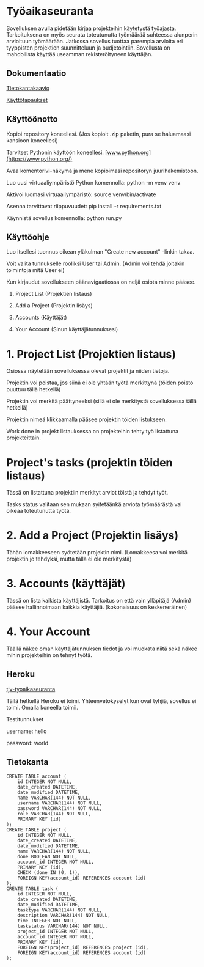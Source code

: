 # Työaikaseuranta

Sovelluksen avulla pidetään kirjaa projekteihin käytetystä työajasta. Tarkoituksena on myös seurata toteutunutta työmäärää suhteessa alunperin arvioituun työmäärään. Jatkossa sovellus tuottaa parempia arvioita eri tyyppisten projektien suunnitteluun ja budjetointiin. Sovellusta on mahdollista käyttää useamman rekisteröityneen käyttäjän.

## Dokumentaatio

[Tietokantakaavio](https://github.com/tjvalkonen/tyoaikaseuranta/blob/master/dokumentointi/Tietokantakaavio02.png)

[Käyttötapaukset](https://github.com/tjvalkonen/tyoaikaseuranta/blob/master/dokumentointi/kayttotapaukset.md)

## Käyttöönotto

Kopioi repository koneellesi. (Jos kopioit .zip paketin, pura se haluamaasi kansioon koneellesi)

Tarvitset Pythonin käyttöön koneellesi. [www.python.org](https://www.python.org/)

Avaa komentorivi-näkymä ja mene kopioimasi repositoryn juurihakemistoon.

Luo uusi virtuaaliympäristö Python komennolla: python -m venv venv

Aktivoi luomasi virtuaaliympäristö: source venv/bin/activate

Asenna tarvittavat riippuvuudet: pip install -r requirements.txt

Käynnistä sovellus komennolla: python run.py

## Käyttöohje

Luo itsellesi tuonnus oikean yläkulman "Create new account" -linkin takaa.

Voit valita tunnukselle rooliksi User tai Admin. (Admin voi tehdä joitakin toimintoja mitä User ei)

Kun kirjaudut sovellukseen päänavigaatiossa on neljä osiota minne pääsee.

1. Project List (Projektien listaus)

2. Add a Project (Projektin lisäys)

3. Accounts (Käyttäjät)

4. Your Account (Sinun käyttäjätunnuksesi)

# 1. Project List (Projektien listaus)

Osiossa näytetään sovelluksessa olevat projektit ja niiden tietoja.

Projektin voi poistaa, jos siinä ei ole yhtään työtä merkittynä (töiden poisto puuttuu tällä hetkellä)

Projektin voi merkitä päättyneeksi (sillä ei ole merkitystä sovelluksessa tällä hetkellä)

Projektin nimeä klikkaamalla pääsee projektin töiden listukseen.

Work done in projekt listauksessa on projekteihin tehty työ listattuna projekteittain.

# Project's tasks (projektin töiden listaus)

Tässä on listattuna projektiin merkityt arviot töistä ja tehdyt työt.

Tasks status valitaan sen mukaan syitetäänkä arviota työmäärästä vai oikeaa toteutunutta työtä.

# 2. Add a Project (Projektin lisäys)

Tähän lomakkeeseen syötetään projektin nimi. (Lomakkeesa voi merkitä projektin jo tehdyksi, mutta tällä ei ole merkitystä)

# 3. Accounts (käyttäjät)

Tässä on lista kaikista käyttäjistä. Tarkoitus on että vain ylläpitäjä (Admin) pääsee hallinnoimaan kaikkia käyttäjiä. (kokonaisuus on keskeneräinen)

# 4. Your Account

Täällä näkee oman käyttäjätunnuksen tiedot ja voi muokata niitä sekä näkee mihin projekteihin on tehnyt työtä.

## Heroku

[tjv-tyoaikaseuranta](https://tjv-tyoaikaseuranta.herokuapp.com/)

Tällä hetkellä Heroku ei toimi. Yhteenvetokyselyt kun ovat tyhjiä, sovellus ei toimi. Omalla koneella toimii. 

Testitunnukset

username: hello

password: world

## Tietokanta
```
CREATE TABLE account (
	id INTEGER NOT NULL, 
	date_created DATETIME, 
	date_modified DATETIME, 
	name VARCHAR(144) NOT NULL, 
	username VARCHAR(144) NOT NULL, 
	password VARCHAR(144) NOT NULL, 
	role VARCHAR(144) NOT NULL, 
	PRIMARY KEY (id)
);
CREATE TABLE project (
	id INTEGER NOT NULL, 
	date_created DATETIME, 
	date_modified DATETIME, 
	name VARCHAR(144) NOT NULL, 
	done BOOLEAN NOT NULL, 
	account_id INTEGER NOT NULL, 
	PRIMARY KEY (id), 
	CHECK (done IN (0, 1)), 
	FOREIGN KEY(account_id) REFERENCES account (id)
);
CREATE TABLE task (
	id INTEGER NOT NULL, 
	date_created DATETIME, 
	date_modified DATETIME, 
	tasktype VARCHAR(144) NOT NULL, 
	description VARCHAR(144) NOT NULL, 
	time INTEGER NOT NULL, 
	taskstatus VARCHAR(144) NOT NULL, 
	project_id INTEGER NOT NULL, 
	account_id INTEGER NOT NULL, 
	PRIMARY KEY (id), 
	FOREIGN KEY(project_id) REFERENCES project (id), 
	FOREIGN KEY(account_id) REFERENCES account (id)
);
```
